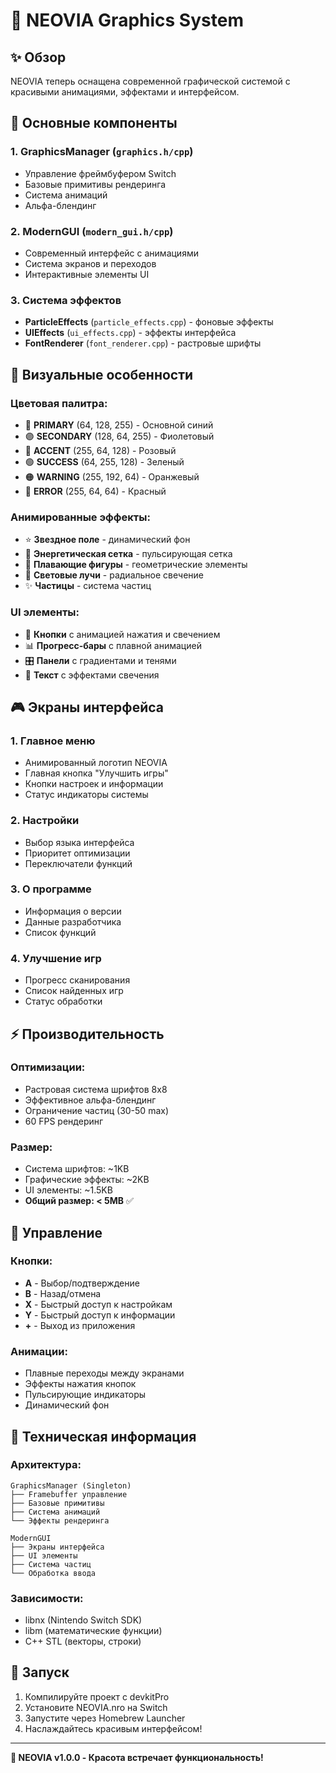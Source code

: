 # 🎨 NEOVIA Graphics System

## ✨ Обзор
NEOVIA теперь оснащена современной графической системой с красивыми анимациями, эффектами и интерфейсом.

## 🎯 Основные компоненты

### 1. **GraphicsManager** (`graphics.h/cpp`)
- Управление фреймбуфером Switch
- Базовые примитивы рендеринга
- Система анимаций
- Альфа-блендинг

### 2. **ModernGUI** (`modern_gui.h/cpp`)  
- Современный интерфейс с анимациями
- Система экранов и переходов
- Интерактивные элементы UI

### 3. **Система эффектов**
- **ParticleEffects** (`particle_effects.cpp`) - фоновые эффекты
- **UIEffects** (`ui_effects.cpp`) - эффекты интерфейса
- **FontRenderer** (`font_renderer.cpp`) - растровые шрифты

## 🎨 Визуальные особенности

### **Цветовая палитра:**
- 🔵 **PRIMARY** (64, 128, 255) - Основной синий
- 🟣 **SECONDARY** (128, 64, 255) - Фиолетовый  
- 🌸 **ACCENT** (255, 64, 128) - Розовый
- 🟢 **SUCCESS** (64, 255, 128) - Зеленый
- 🟠 **WARNING** (255, 192, 64) - Оранжевый
- 🔴 **ERROR** (255, 64, 64) - Красный

### **Анимированные эффекты:**
- ⭐ **Звездное поле** - динамический фон
- 🌊 **Энергетическая сетка** - пульсирующая сетка
- 🔮 **Плавающие фигуры** - геометрические элементы
- 💫 **Световые лучи** - радиальное свечение
- ✨ **Частицы** - система частиц

### **UI элементы:**
- 🔘 **Кнопки** с анимацией нажатия и свечением
- 📊 **Прогресс-бары** с плавной анимацией
- 🎛️ **Панели** с градиентами и тенями
- 📝 **Текст** с эффектами свечения

## 🎮 Экраны интерфейса

### **1. Главное меню**
- Анимированный логотип NEOVIA
- Главная кнопка "Улучшить игры"
- Кнопки настроек и информации
- Статус индикаторы системы

### **2. Настройки**
- Выбор языка интерфейса
- Приоритет оптимизации
- Переключатели функций

### **3. О программе**
- Информация о версии
- Данные разработчика
- Список функций

### **4. Улучшение игр**
- Прогресс сканирования
- Список найденных игр
- Статус обработки

## ⚡ Производительность

### **Оптимизации:**
- Растровая система шрифтов 8x8
- Эффективное альфа-блендинг
- Ограничение частиц (30-50 max)
- 60 FPS рендеринг

### **Размер:**
- Система шрифтов: ~1KB
- Графические эффекты: ~2KB  
- UI элементы: ~1.5KB
- **Общий размер: < 5MB** ✅

## 🎯 Управление

### **Кнопки:**
- **A** - Выбор/подтверждение
- **B** - Назад/отмена
- **X** - Быстрый доступ к настройкам
- **Y** - Быстрый доступ к информации
- **+** - Выход из приложения

### **Анимации:**
- Плавные переходы между экранами
- Эффекты нажатия кнопок
- Пульсирующие индикаторы
- Динамический фон

## 🔧 Техническая информация

### **Архитектура:**
```
GraphicsManager (Singleton)
├── Framebuffer управление
├── Базовые примитивы
├── Система анимаций
└── Эффекты рендеринга

ModernGUI
├── Экраны интерфейса
├── UI элементы
├── Система частиц
└── Обработка ввода
```

### **Зависимости:**
- libnx (Nintendo Switch SDK)
- libm (математические функции)
- C++ STL (векторы, строки)

## 🚀 Запуск
1. Компилируйте проект с devkitPro
2. Установите NEOVIA.nro на Switch
3. Запустите через Homebrew Launcher
4. Наслаждайтесь красивым интерфейсом!

---
**💫 NEOVIA v1.0.0 - Красота встречает функциональность!**